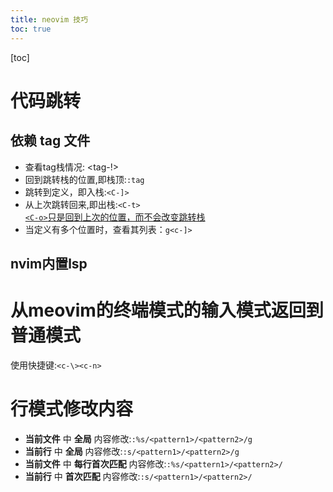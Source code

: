 ```yaml
---
title: neovim 技巧
toc: true
---
```

[toc]

# 代码跳转
## 依赖 tag 文件
* 查看tag栈情况: <tag-!>
* 回到跳转栈的位置,即栈顶:`:tag`
* 跳转到定义，即入栈:`<C-]>`
* 从上次跳转回来,即出栈:`<C-t>`  
<u>`<C-o>`只是回到上次的位置，而不会改变跳转栈</u>
* 当定义有多个位置时，查看其列表：`g<c-]>`
## nvim内置lsp
# 从meovim的终端模式的输入模式返回到普通模式
使用快捷键:`<c-\><c-n>`
# 行模式修改内容
* **当前文件** 中 **全局** 内容修改:`:%s/<pattern1>/<pattern2>/g`
* **当前行** 中 **全局** 内容修改:`:s/<pattern1>/<pattern2>/g`
* **当前文件** 中 **每行首次匹配** 内容修改:`:%s/<pattern1>/<pattern2>/`
* **当前行** 中 **首次匹配** 内容修改:`:s/<pattern1>/<pattern2>/`
